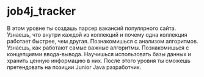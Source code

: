 # job4j_tracker

В этом уровне ты создашь парсер вакансий популярного сайта. Узнаешь, что внутри каждой из коллекций и почему одна коллекция работает быстрее, чем другая. Познакомишься с анализом алгоритмов. Узнаешь, как работают самые важные алгоритмы. Познакомишься с концепциями ввода-вывода. Научишься использовать базы данных и хранить ценную информацию в них. После этого уровня ты сможешь претендовать на позиции Junior Java разработчик.